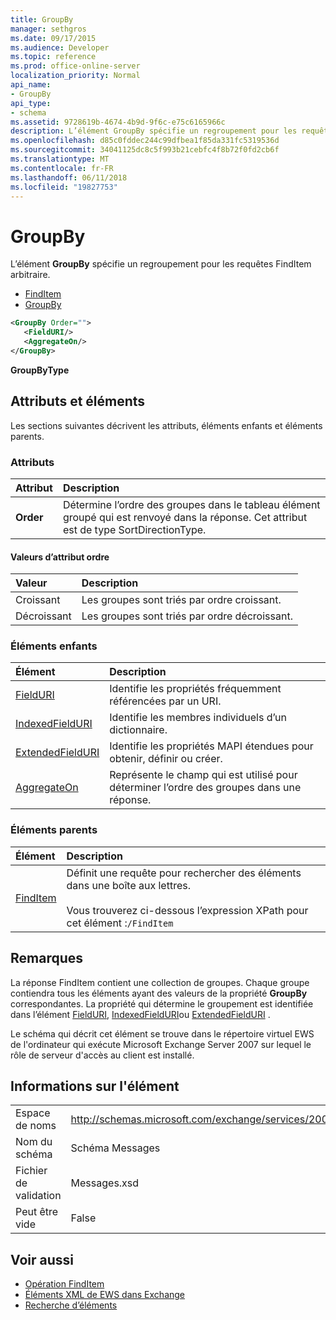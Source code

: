 ```yaml
---
title: GroupBy
manager: sethgros
ms.date: 09/17/2015
ms.audience: Developer
ms.topic: reference
ms.prod: office-online-server
localization_priority: Normal
api_name:
- GroupBy
api_type:
- schema
ms.assetid: 9728619b-4674-4b9d-9f6c-e75c6165966c
description: L’élément GroupBy spécifie un regroupement pour les requêtes FindItem arbitraire.
ms.openlocfilehash: d85c0fddec244c99dfbea1f85da331fc5319536d
ms.sourcegitcommit: 34041125dc8c5f993b21cebfc4f8b72f0fd2cb6f
ms.translationtype: MT
ms.contentlocale: fr-FR
ms.lasthandoff: 06/11/2018
ms.locfileid: "19827753"
---
```

# <a name="groupby"></a>GroupBy

L’élément **GroupBy** spécifie un regroupement pour les requêtes FindItem arbitraire. 
  
- [FindItem](finditem.md)
- [GroupBy](groupby.md)
  
```xml
<GroupBy Order="">
   <FieldURI/>
   <AggregateOn/>
</GroupBy>
```

 **GroupByType**
## <a name="attributes-and-elements"></a>Attributs et éléments

Les sections suivantes décrivent les attributs, éléments enfants et éléments parents.
  
### <a name="attributes"></a>Attributs

|**Attribut**|**Description**|
|:-----|:-----|
|**Order** <br/> | Détermine l’ordre des groupes dans le tableau élément groupé qui est renvoyé dans la réponse. Cet attribut est de type SortDirectionType.  <br/> |
   
#### <a name="order-attribute-values"></a>Valeurs d’attribut ordre

|**Valeur**|**Description**|
|:-----|:-----|
|Croissant  <br/> |Les groupes sont triés par ordre croissant.  <br/> |
|Décroissant  <br/> |Les groupes sont triés par ordre décroissant.  <br/> |
   
### <a name="child-elements"></a>Éléments enfants

|**Élément**|**Description**|
|:-----|:-----|
|[FieldURI](fielduri.md) <br/> |Identifie les propriétés fréquemment référencées par un URI.  <br/> |
|[IndexedFieldURI](indexedfielduri.md) <br/> |Identifie les membres individuels d’un dictionnaire.  <br/> |
|[ExtendedFieldURI](extendedfielduri.md) <br/> |Identifie les propriétés MAPI étendues pour obtenir, définir ou créer.  <br/> |
|[AggregateOn](aggregateon.md) <br/> |Représente le champ qui est utilisé pour déterminer l’ordre des groupes dans une réponse.  <br/> |
   
### <a name="parent-elements"></a>Éléments parents

|**Élément**|**Description**|
|:-----|:-----|
|[FindItem](finditem.md) <br/> |Définit une requête pour rechercher des éléments dans une boîte aux lettres.  <br/><br/> Vous trouverez ci-dessous l’expression XPath pour cet élément :`/FindItem` <br/> |
   
## <a name="remarks"></a>Remarques

La réponse FindItem contient une collection de groupes. Chaque groupe contiendra tous les éléments ayant des valeurs de la propriété **GroupBy** correspondantes. La propriété qui détermine le groupement est identifiée dans l’élément [FieldURI](fielduri.md), [IndexedFieldURI](indexedfielduri.md)ou [ExtendedFieldURI](extendedfielduri.md) . 
  
Le schéma qui décrit cet élément se trouve dans le répertoire virtuel EWS de l'ordinateur qui exécute Microsoft Exchange Server 2007 sur lequel le rôle de serveur d'accès au client est installé.
  
## <a name="element-information"></a>Informations sur l'élément

|||
|:-----|:-----|
|Espace de noms  <br/> |http://schemas.microsoft.com/exchange/services/2006/messages  <br/> |
|Nom du schéma  <br/> |Schéma Messages  <br/> |
|Fichier de validation  <br/> |Messages.xsd  <br/> |
|Peut être vide  <br/> |False  <br/> |
   
## <a name="see-also"></a>Voir aussi

- [Opération FindItem](finditem-operation.md)
- [Éléments XML de EWS dans Exchange](ews-xml-elements-in-exchange.md)
- [Recherche d’éléments](http://msdn.microsoft.com/library/63af1f9c-464b-4fca-9ae3-3d60f24ca93c%28Office.15%29.aspx)

